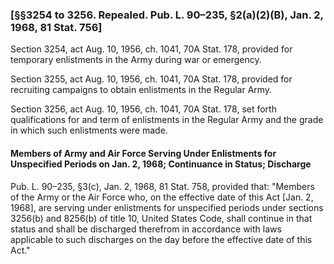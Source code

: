 ### [§§3254 to 3256. Repealed. Pub. L. 90–235, §2(a)(2)(B), Jan. 2, 1968, 81 Stat. 756] ###

Section 3254, act Aug. 10, 1956, ch. 1041, 70A Stat. 178, provided for temporary enlistments in the Army during war or emergency.

Section 3255, act Aug. 10, 1956, ch. 1041, 70A Stat. 178, provided for recruiting campaigns to obtain enlistments in the Regular Army.

Section 3256, act Aug. 10, 1956, ch. 1041, 70A Stat. 178, set forth qualifications for and term of enlistments in the Regular Army and the grade in which such enlistments were made.

#### Members of Army and Air Force Serving Under Enlistments for Unspecified Periods on Jan. 2, 1968; Continuance in Status; Discharge ####

Pub. L. 90–235, §3(c), Jan. 2, 1968, 81 Stat. 758, provided that: "Members of the Army or the Air Force who, on the effective date of this Act [Jan. 2, 1968], are serving under enlistments for unspecified periods under sections 3256(b) and 8256(b) of title 10, United States Code, shall continue in that status and shall be discharged therefrom in accordance with laws applicable to such discharges on the day before the effective date of this Act."